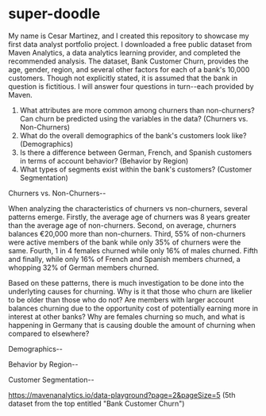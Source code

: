 # super-doodle
My name is Cesar Martinez, and I created this repository to showcase my first data analyst portfolio project. I downloaded a free public dataset from Maven Analytics, a data analytics learning provider, and completed the recommended analysis. The dataset, Bank Customer Churn, provides the age, gender, region, and several other factors for each of a bank's 10,000 customers. Though not explicitly stated, it is assumed that the bank in question is fictitious. I will answer four questions in turn--each provided by Maven.

1. What attributes are more common among churners than non-churners? Can churn be predicted using the variables in the data? (Churners vs. Non-Churners)
2. What do the overall demographics of the bank's customers look like? (Demographics)
3. Is there a difference between German, French, and Spanish customers in terms of account behavior? (Behavior by Region)
4. What types of segments exist within the bank's customers? (Customer Segmentation)

Churners vs. Non-Churners--

  When analyzing the characteristics of churners vs non-churners, several patterns emerge. Firstly, the average age of churners was 8 years greater than the average age of non-churners. Second, on average, churners balances €20,000 more than non-churners. Third, 55% of non-churners were active members of the bank while only 35% of churners were the same. Fourth, 1 in 4 females churned while only 16% of males churned. Fifth and finally, while only 16% of French and Spanish members churned, a whopping 32% of German members churned.
  
  Based on these patterns, there is much investigation to be done into the underlyting causes for churning. Why is it that those who churn are likelier to be older than those who do not? Are members with larger account balances churning due to the opportunity cost of potentially earning more in interest at other banks? Why are females churning so much, and what is happening in Germany that is causing double the amount of churning when compared to elsewhere?

Demographics--

Behavior by Region--

Customer Segmentation--

https://mavenanalytics.io/data-playground?page=2&pageSize=5 (5th dataset from the top entitled "Bank Customer Churn")
